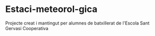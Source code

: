 # Estaci-meteorol-gica
Projecte creat i mantingut per alumnes de batxillerat de l'Escola Sant Gervasi Cooperativa
